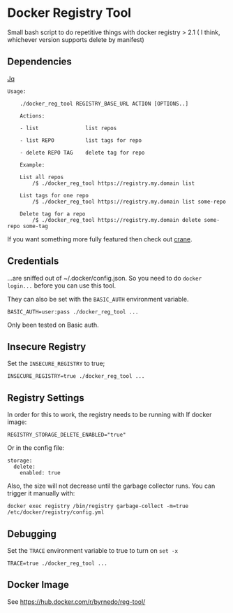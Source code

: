 # Docker Registry Tool

Small bash script to do repetitive things with docker registry > 2.1 ( I think, whichever version supports delete by manifest)

## Dependencies

[Jq](https://stedolan.github.io/jq/)

```
Usage: 

    ./docker_reg_tool REGISTRY_BASE_URL ACTION [OPTIONS..]
    
    Actions:

    - list               list repos

    - list REPO          list tags for repo

    - delete REPO TAG    delete tag for repo

    Example:

    List all repos
        /$ ./docker_reg_tool https://registry.my.domain list

    List tags for one repo
        /$ ./docker_reg_tool https://registry.my.domain list some-repo

    Delete tag for a repo
        /$ ./docker_reg_tool https://registry.my.domain delete some-repo some-tag

```

If you want something more fully featured then check out [crane](https://github.com/google/go-containerregistry/blob/main/cmd/crane/doc/crane.md).

## Credentials

...are sniffed out of ~/.docker/config.json. So you need to do `docker login...` before you can use this tool.

They can also be set with the `BASIC_AUTH` environment variable.
    
    BASIC_AUTH=user:pass ./docker_reg_tool ...

Only been tested on Basic auth.

## Insecure Registry

Set the `INSECURE_REGISTRY` to true;

    INSECURE_REGISTRY=true ./docker_reg_tool ...
    
## Registry Settings

In order for this to work, the registry needs to be running with
If docker image:
```  
REGISTRY_STORAGE_DELETE_ENABLED="true"
```
Or in the config file:
```
storage:
  delete:
    enabled: true
```

Also, the size will not decrease until the garbage collector runs. 
You can trigger it manually with:
```
docker exec registry /bin/registry garbage-collect -m=true /etc/docker/registry/config.yml
```

## Debugging

Set the `TRACE` environment variable to true to turn on `set -x`

    TRACE=true ./docker_reg_tool ...

## Docker Image

See https://hub.docker.com/r/byrnedo/reg-tool/




